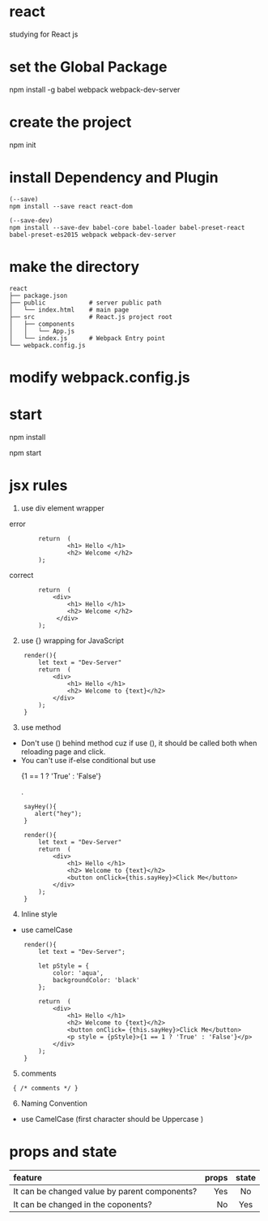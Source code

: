 # react
studying for React js

# set the Global Package

npm install -g babel webpack webpack-dev-server

# create the project

npm init

# install Dependency and Plugin

```
(--save)
npm install --save react react-dom

(--save-dev)
npm install --save-dev babel-core babel-loader babel-preset-react babel-preset-es2015 webpack webpack-dev-server
```

# make the directory 

```
react
├── package.json         
├── public            # server public path
│   └── index.html    # main page
├── src               # React.js project root
│   ├── components    
│   │   └── App.js    
│   └── index.js      # Webpack Entry point
└── webpack.config.js 
```
# modify webpack.config.js

# start

npm install

npm start

# jsx rules 

1. use div element wrapper

error
```
        return  (
                <h1> Hello </h1>
                <h2> Welcome </h2>
        );
```

correct

```
        return  (
            <div>
                <h1> Hello </h1>
                <h2> Welcome </h2>
             </div>   
        );
```

2. use {} wrapping for JavaScript
```
    render(){
        let text = "Dev-Server"
        return  (
            <div>
                <h1> Hello </h1>
                <h2> Welcome to {text}</h2>
            </div>
        );
    }
```

3. use method

- Don't use () behind method cuz if use (), it should be called both when reloading page and click.
- You can't use if-else conditional but use <p>{1 == 1 ? 'True' : 'False'}</p>. 
```
    sayHey(){
       alert("hey");
    }

    render(){
        let text = "Dev-Server"
        return  (
            <div>
                <h1> Hello </h1>
                <h2> Welcome to {text}</h2>
                <button onClick={this.sayHey}>Click Me</button>
            </div>
        );
    }
```

4. Inline style

- use camelCase 
```
    render(){
        let text = "Dev-Server";

        let pStyle = {
            color: 'aqua',
            backgroundColor: 'black'
        };

        return  (
            <div>
                <h1> Hello </h1>
                <h2> Welcome to {text}</h2>
                <button onClick= {this.sayHey}>Click Me</button>
                <p style = {pStyle}>{1 == 1 ? 'True' : 'False'}</p>
            </div>
        );
    }
```

5. comments
```
 { /* comments */ }
 ```
 
6. Naming Convention
 - use CamelCase (first character should be Uppercase )
 
 
# props and state

|  feature | props | state |
| :------- | ----: | :---: |
| It can be changed value by parent components? | Yes |  No    |
| It can be changed in the coponents?           | No  |  Yes   |


